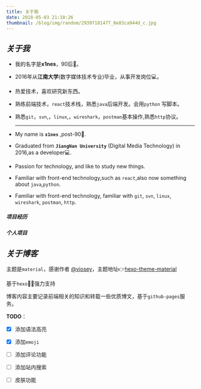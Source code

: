 ```yaml
---
title: 关于我
date: 2018-05-03 21:10:26
thumbnail: /blog/img/random/29397181477_8e83ca944d_c.jpg
---
```

> 

## *关于我* 

- 我的名字是**x1nes**，90后:boy:。

- 2016年从**江南大学**(数字媒体技术专业)毕业，从事开发岗位:computer:。

- 热爱技术，喜欢研究新东西。

- 熟练前端技术，`react`技术栈，熟悉`java`后端开发。会用`python` 写脚本。

- 熟悉`git`，`svn`,，`linux`,，`wireshark`，`postman`基本操作,熟悉`http`协议。

  ------

- My name is **`x1nes`** ,post-90:boy:.

- Graduated from **`JiangNan University`** (Digital Media Technology) in 2016,as a developer:computer:.

- Passion for technology, and like to study new things.

- Familiar with front-end technology,such as `react`,also now something about `java`,`python`.

- Familiar with front-end technology, familiar with `git`, `svn`, `linux`, `wireshark`, `postman`, `http`.

##### 项目经历

##### 个人项目 



## *关于博客*

主题是`material`，感谢作者 [@viosey](https://github.com/viosey)，主题地址:point_right:[hexo-theme-material](https://github.com/viosey/hexo-theme-material/)

基于`hexo`:clap::clap:强力支持

博客内容主要记录前端相关的知识和转载一些优质博文，基于`github-pages`服务。

**TODO**：

- [x] 添加语法高亮
- [x] 添加`emoji`
- [ ] 添加评论功能
- [ ] 添加站内搜索
- [ ] 皮肤功能



